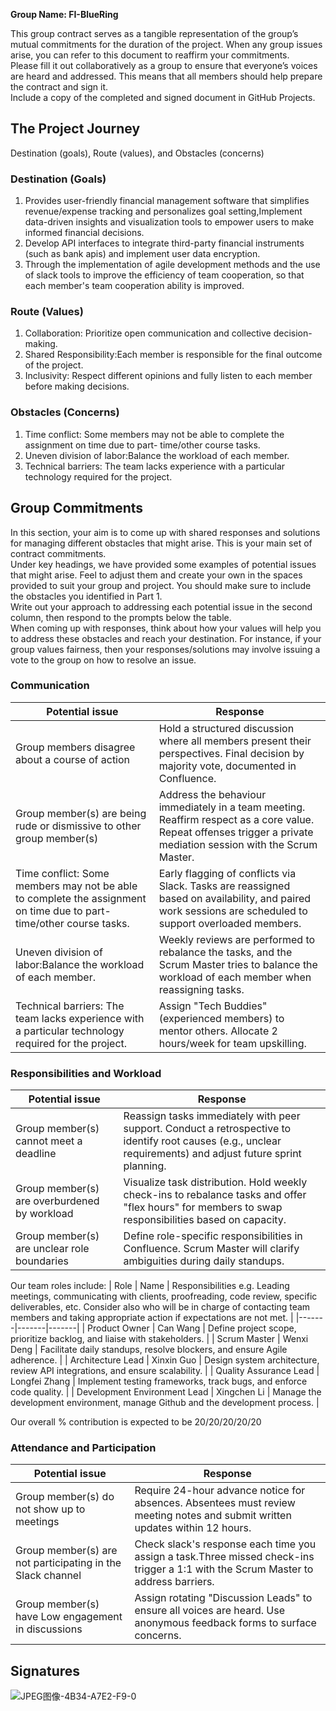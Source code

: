 **Group Name: FI-BlueRing**
  
This group contract serves as a tangible representation of the group’s mutual commitments for the duration
of the project. When any group issues arise, you can refer to this document to reaffirm your commitments.  
Please fill it out collaboratively as a group to ensure that everyone’s voices are heard and addressed. This
means that all members should help prepare the contract and sign it.  
Include a copy of the completed and signed document in GitHub Projects.   
## The Project Journey 
Destination (goals), Route (values), and Obstacles (concerns)
### Destination (Goals)
1. Provides user-friendly financial management software that simplifies revenue/expense tracking and
personalizes goal setting,Implement data-driven insights and visualization tools to empower users to
make informed financial decisions.  
2. Develop API interfaces to integrate third-party financial instruments (such as bank apis) and
implement user data encryption.  
3. Through the implementation of agile development methods and the use of slack tools to improve the
efficiency of team cooperation, so that each member's team cooperation ability is improved.  
### Route (Values)
1. Collaboration: Prioritize open communication and collective decision-making.  
2. Shared Responsibility:Each member is responsible for the final outcome of the project.  
3. Inclusivity: Respect different opinions and fully listen to each member before making
decisions.    
### Obstacles (Concerns)
1. Time conflict: Some members may not be able to complete the assignment on time due to part-
time/other course tasks.  
2. Uneven division of labor:Balance the workload of each member.  
3. Technical barriers: The team lacks experience with a particular technology required for the project.  

## Group Commitments
In this section, your aim is to come up with shared responses and solutions for managing different
obstacles that might arise. This is your main set of contract commitments.  
Under key headings, we have provided some examples of potential issues that might arise. Feel to adjust
them and create your own in the spaces provided to suit your group and project. You should make sure to
include the obstacles you identified in Part 1.  
Write out your approach to addressing each potential issue in the second column, then respond to the
prompts below the table.  
When coming up with responses, think about how your values will help you to address these obstacles and
reach your destination. For instance, if your group values fairness, then your responses/solutions may
involve issuing a vote to the group on how to resolve an issue.  
### Communication
| Potential issue  | Response |
|-------|-------|
| Group members disagree about a course of action | Hold a structured discussion where all members present their perspectives. Final decision by majority vote, documented in Confluence. |
| Group member(s) are being rude or dismissive to other group member(s) | Address the behaviour immediately in a team meeting. Reaffirm respect as a core value. Repeat offenses trigger a private mediation session with the Scrum Master. | 
| Time conflict: Some members may not be able to complete the assignment on time due to part-time/other course tasks. | Early flagging of conflicts via Slack. Tasks are reassigned based on availability, and paired work sessions are scheduled to support overloaded members. |
| Uneven division of labor:Balance the workload of each member. | Weekly reviews are performed to rebalance the tasks, and the Scrum Master tries to balance the workload of each member when reassigning tasks. |
| Technical barriers: The team lacks experience with a particular technology required for the project. | Assign "Tech Buddies" (experienced members) to mentor others. Allocate 2 hours/week for team upskilling. |
### Responsibilities and Workload
| Potential issue  | Response |
|-------|-------|
| Group member(s) cannot meet a deadline  | Reassign tasks immediately with peer support. Conduct a retrospective to identify root causes (e.g., unclear requirements) and adjust future sprint planning. |
| Group member(s) are overburdened by workload | Visualize task distribution. Hold weekly check-ins to rebalance tasks and offer "flex hours" for members to swap responsibilities based on capacity. |
| Group member(s) are unclear role boundaries | Define role-specific responsibilities in Confluence. Scrum Master will clarify ambiguities during daily standups. |

Our team roles include:
| Role  | Name | Responsibilities e.g. Leading meetings, communicating with clients, proofreading, code review, specific deliverables, etc. Consider also who will be in charge of contacting team members and taking appropriate action if expectations are not met. |
|-------|-------|-------| 
| Product Owner  | Can Wang | Define project scope, prioritize backlog, and liaise with stakeholders. |
| Scrum Master | Wenxi Deng | Facilitate daily standups, resolve blockers, and ensure Agile adherence. |
| Architecture Lead | Xinxin Guo | Design system architecture, review API integrations, and ensure scalability. |
| Quality Assurance Lead | Longfei Zhang | Implement testing frameworks, track bugs, and enforce code quality. |
| Development Environment Lead | Xingchen Li | Manage the development environment, manage Github and the development process. |

Our overall % contribution is expected to be 20/20/20/20/20

### Attendance and Participation
| Potential issue  | Response |
|-------|-------|
| Group member(s) do not show up to meetings | Require 24-hour advance notice for absences. Absentees must review meeting notes and submit written updates within 12 hours. |
| Group member(s) are not participating in the Slack channel | Check slack's response each time you assign a task.Three missed check-ins trigger a 1:1 with the Scrum Master to address barriers. |
| Group member(s) have Low engagement in discussions | Assign rotating "Discussion Leads" to ensure all voices are heard. Use anonymous feedback forms to surface concerns. | 

## Signatures
![JPEG图像-4B34-A7E2-F9-0](https://github.com/user-attachments/assets/005a4d5e-54ad-4cb1-a51c-a51b107d4acd)
